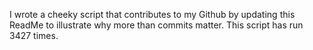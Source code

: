I wrote a cheeky script that contributes to my Github by updating this ReadMe to illustrate why more than commits matter. This script has run 3427 times.